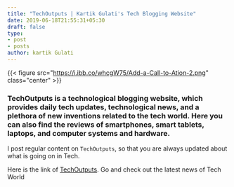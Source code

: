 ```yaml
---
title: "TechOutputs | Kartik Gulati's Tech Blogging Website"
date: 2019-06-18T21:55:31+05:30
draft: false
type:
- post
- posts
author: kartik Gulati 
---
```


{{< figure src="https://i.ibb.co/whcgW75/Add-a-Call-to-Ation-2.png"  class="center" >}}

### TechOutputs is a technological blogging website, which provides daily tech updates, technological news, and a plethora of new inventions related to the tech world. Here you can also find the reviews of smartphones, smart tablets, laptops, and computer systems and hardware.




I post regular content on ```TechOutputs```, so that you are always updated about what is going on in Tech.

Here is the link of [TechOutputs](https://techoutputs.blogspot.com/). Go and check out the latest news of Tech World


